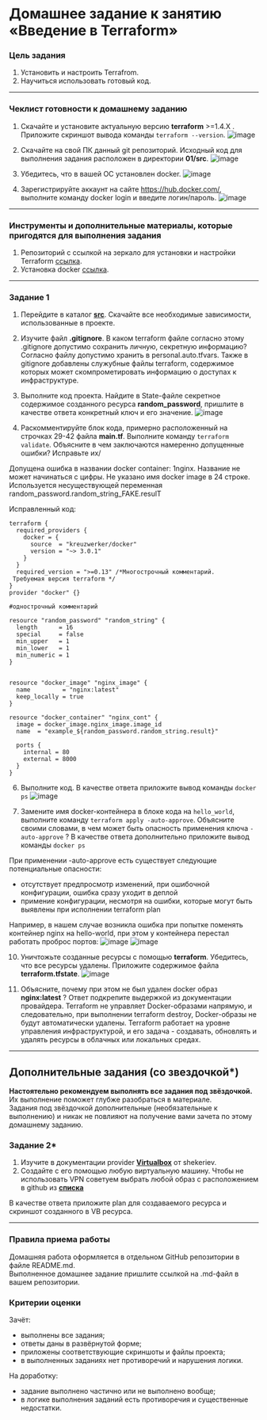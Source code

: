 # Домашнее задание к занятию «Введение в Terraform»

### Цель задания

1. Установить и настроить Terrafrom.
2. Научиться использовать готовый код.

------

### Чеклист готовности к домашнему заданию

1. Скачайте и установите актуальную версию **terraform** >=1.4.X . Приложите скриншот вывода команды ```terraform --version```.
![image](https://github.com/Randomize47/ter-homeworks/assets/120917553/bce4f99c-09bd-47a6-a5ca-b39478660215)

3. Скачайте на свой ПК данный git репозиторий. Исходный код для выполнения задания расположен в директории **01/src**.
![image](https://github.com/Randomize47/ter-homeworks/assets/120917553/1aebcff5-4bdd-461c-ae26-1d909983f469)

4. Убедитесь, что в вашей ОС установлен docker.
![image](https://github.com/Randomize47/ter-homeworks/assets/120917553/7e69a5c8-4c5f-456a-b31b-f8bd1e7fe9b7)

5. Зарегистрируйте аккаунт на сайте https://hub.docker.com/, выполните команду docker login и введите логин/пароль.
![image](https://github.com/Randomize47/ter-homeworks/assets/120917553/af57ca96-15e4-430a-ae17-05627e233c9a)

------

### Инструменты и дополнительные материалы, которые пригодятся для выполнения задания

1. Репозиторий с ссылкой на зеркало для установки и настройки Terraform  [ссылка](https://github.com/netology-code/devops-materials).
2. Установка docker [ссылка](https://docs.docker.com/engine/install/ubuntu/). 
------

### Задание 1

1. Перейдите в каталог [**src**](https://github.com/netology-code/ter-homeworks/tree/main/01/src). Скачайте все необходимые зависимости, использованные в проекте. 
2. Изучите файл **.gitignore**. В каком terraform файле согласно этому .gitignore допустимо сохранить личную, секретную информацию?
Согласно файлу допустимо хранить в personal.auto.tfvars. Также в gitignore добавлены служубные файлы terraform, содержимое которых может скомпрометировать информацию о доступах к инфраструктуре.
3. Выполните код проекта. Найдите  в State-файле секретное содержимое созданного ресурса **random_password**, пришлите в качестве ответа конкретный ключ и его значение.
![image](https://github.com/Randomize47/ter-homeworks/assets/120917553/c31e391f-b881-4f82-89eb-3d8af08f4c66)

4. Раскомментируйте блок кода, примерно расположенный на строчках 29-42 файла **main.tf**.
Выполните команду ```terraform validate```. Объясните в чем заключаются намеренно допущенные ошибки? Исправьте их/

Допущена ошибка в названии docker container: 1nginx. Название не может начинаться с цифры.
Не указано имя docker image в 24 строке.
Используется несуществующей переменная random_password.random_string_FAKE.resulT

Исправленный код:
```
terraform {
  required_providers {
    docker = {
      source  = "kreuzwerker/docker"
      version = "~> 3.0.1"
    }
  }
  required_version = ">=0.13" /*Многострочный комментарий.
 Требуемая версия terraform */
}
provider "docker" {}

#однострочный комментарий

resource "random_password" "random_string" {
  length      = 16
  special     = false
  min_upper   = 1
  min_lower   = 1
  min_numeric = 1
}


resource "docker_image" "nginx_image" {
  name         = "nginx:latest"
  keep_locally = true
}

resource "docker_container" "nginx_cont" {
  image = docker_image.nginx_image.image_id
  name  = "example_${random_password.random_string.result}"

  ports {
    internal = 80
    external = 8000
  }
}
```

6. Выполните код. В качестве ответа приложите вывод команды ```docker ps```
  ![image](https://github.com/Randomize47/ter-homeworks/assets/120917553/fb6211fa-f4b7-414d-bdf8-444469eb8bbf)

8. Замените имя docker-контейнера в блоке кода на ```hello_world```, выполните команду ```terraform apply -auto-approve```.
Объясните своими словами, в чем может быть опасность применения ключа  ```-auto-approve``` ? В качестве ответа дополнительно приложите вывод команды ```docker ps```

При применении -auto-approve есть существует следующие потенциальные опасности:
- отсутствует предпросмотр изменений, при ошибочной конфигурации, ошибка сразу уходит в деплой
- примение конфигурации, несмотря на ошибки, которые могут быть выявлены при исполнении terraform plan

Например, в нашем случае возникла ошибка при попытке поменять контейнер nginx на hello-world, при этом у контейнера перестал работать проброс портов:
![image](https://github.com/Randomize47/ter-homeworks/assets/120917553/240283a2-cb84-43e6-9a0b-f163a40d74b9)
![image](https://github.com/Randomize47/ter-homeworks/assets/120917553/0856edc2-2535-4811-8525-6156dd37b313)

10. Уничтожьте созданные ресурсы с помощью **terraform**. Убедитесь, что все ресурсы удалены. Приложите содержимое файла **terraform.tfstate**.
![image](https://github.com/Randomize47/ter-homeworks/assets/120917553/e152fb88-da5d-4b71-80a6-1a46ebd4143e)
 
12. Объясните, почему при этом не был удален docker образ **nginx:latest** ? Ответ подкрепите выдержкой из документации провайдера.
Terraform не управляет Docker-образами напрямую, и следовательно, при выполнении terraform destroy, Docker-образы не будут автоматически удалены. Terraform работает на уровне управления инфраструктурой, и его задача - создавать, обновлять и удалять ресурсы в облачных или локальных средах.



------

## Дополнительные задания (со звездочкой*)

**Настоятельно рекомендуем выполнять все задания под звёздочкой.**   Их выполнение поможет глубже разобраться в материале.   
Задания под звёздочкой дополнительные (необязательные к выполнению) и никак не повлияют на получение вами зачета по этому домашнему заданию. 

### Задание 2*

1. Изучите в документации provider [**Virtualbox**](https://docs.comcloud.xyz/providers/shekeriev/virtualbox/latest/docs) от 
shekeriev.
2. Создайте с его помощью любую виртуальную машину. Чтобы не использовать VPN советуем выбрать любой образ с расположением в github из [**списка**](https://www.vagrantbox.es/)

В качестве ответа приложите plan для создаваемого ресурса и скриншот созданного в VB ресурса. 

------

### Правила приема работы

Домашняя работа оформляется в отдельном GitHub репозитории в файле README.md.   
Выполненное домашнее задание пришлите ссылкой на .md-файл в вашем репозитории.

### Критерии оценки

Зачёт:

* выполнены все задания;
* ответы даны в развёрнутой форме;
* приложены соответствующие скриншоты и файлы проекта;
* в выполненных заданиях нет противоречий и нарушения логики.

На доработку:

* задание выполнено частично или не выполнено вообще;
* в логике выполнения заданий есть противоречия и существенные недостатки. 
